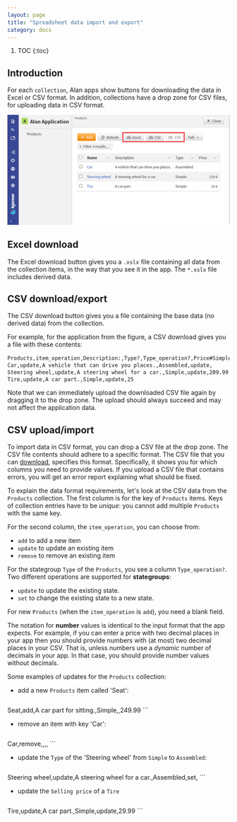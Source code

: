 ```yaml
---
layout: page
title: "Spreadsheet data import and export"
category: docs
---
```


1. TOC
{:toc}

## Introduction

For each `collection`, Alan apps show buttons for downloading the data in Excel or CSV format.
In addition, collections have a drop zone for CSV files, for uploading data in CSV format.

![Excel download, CSV download, and CSV upload](./files_data-import-export/csv3.png)

## Excel download
The Excel download button gives you a `.xslx` file containing all data from the collection items, in the way that you see it in the app.
The `*.xslx` file includes derived data.

## CSV download/export
The CSV download button gives you a file containing the base data (no derived data) from the collection.

For example, for the application from the figure, a CSV download gives you a file with these contents:
```
Products,item_operation,Description:,Type?,Type_operation?,Price#Simple*Type?
Car,update,A vehicle that can drive you places.,Assembled,update,
Steering wheel,update,A steering wheel for a car.,Simple,update,209.99
Tire,update,A car part.,Simple,update,25
```
Note that we can immediately upload the downloaded CSV file again by dragging it to the drop zone.
The upload should always succeed and may not affect the application data.

## CSV upload/import
To import data in CSV format, you can drop a CSV file at the drop zone.
The CSV file contents should adhere to a specific format.
The CSV file that you can [download](#csv-downloadexport), specifies this format.
Specifically, it shows you for which columns you need to provide values.
If you upload a CSV file that contains errors, you will get an error report explaining what should be fixed.

To explain the data format requirements, let's look at the CSV data from the `Products` collection.
The first column is for the key of `Products` items.
Keys of collection entries have to be *unique*: you cannot add multiple `Products` with the same key.

For the second column, the `item_operation`, you can choose from:
- `add` to add a new item
- `update` to update an existing item
- `remove` to remove an existing item

For the stategroup `Type` of the `Products`, you see a column `Type_operation?`.
Two different operations are supported for **stategroups**:
- `update` to update the existing state.
- `set` to change the existing state to a new state.

For new `Products` (when the `item_operation` is `add`), you need a blank field.

The notation for **number** values is identical to the input format that the app expects. For example, if you can enter a price with two decimal places in your app then you should provide numbers with (at most) two decimal places in your CSV.
That is, unless numbers use a *dynamic* number of decimals in your app. In that case, you should provide number values without decimals.

Some examples of updates for the `Products` collection:
- add a new `Products` item called 'Seat':
	```
Seat,add,A car part for sitting.,Simple,,249.99
	```
- remove an item with key 'Car':
	```
Car,remove,,,,
	```
- update the `Type` of the 'Steering wheel' from `Simple` to `Assembled`:
	```
Steering wheel,update,A steering wheel for a car.,Assembled,set,
	```
- update the `Selling price` of a `Tire`
	```
Tire,update,A car part.,Simple,update,29.99
	```

